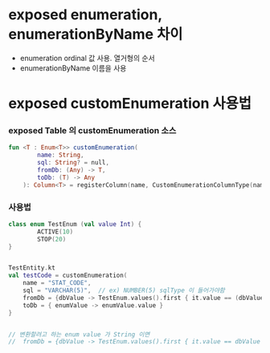 # exposed enumeration, enumerationByName 차이
- enumeration ordinal 값 사용. 열거형의 순서
- enumerationByName 이름을 사용


# exposed customEnumeration 사용법

### exposed Table 의 customEnumeration 소스
```kotlin
fun <T : Enum<T>> customEnumeration(
        name: String,
        sql: String? = null,
        fromDb: (Any) -> T,
        toDb: (T) -> Any
    ): Column<T> = registerColumn(name, CustomEnumerationColumnType(name, sql, fromDb, toDb))

```

### 사용법
```kotlin
class enum TestEnum (val value Int) {
        ACTIVE(10)
        STOP(20)
}


TestEntity.kt
val testCode = customEnumeration(
    name = "STAT_CODE", 
    sql = "VARCHAR(5)",  // ex) NUMBER(5) sqlType 이 들어가야함
    fromDb = {dbValue -> TestEnum.values().first { it.value == (dbValue as BigDecimal).toInt } },
    toDb = { enumValue -> enumValue.value }
}


// 변환할려고 하는 enum value 가 String 이면
//  fromDb = {dbValue -> TestEnum.values().first { it.value == dbValue as String } },

```


